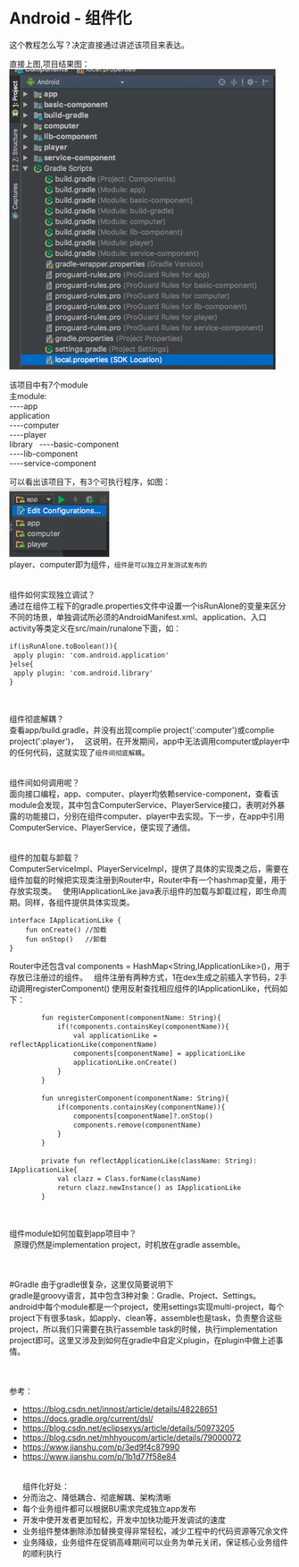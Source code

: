 # Android - 组件化

这个教程怎么写？决定直接通过讲述该项目来表达。</br>

直接上图,项目结果图：</br>
<img width="477" height="537" src="https://github.com/FreeLeo/Components/blob/master/screenshots/1.png"/>

该项目中有7个module  
主module:  
----app  
application  
----computer  
----player  
library  
----basic-component  
----lib-component  
----service-component  
  
可以看出该项目下，有3个可执行程序，如图：  
<img src="https://github.com/FreeLeo/Components/blob/master/screenshots/2.png"/>  
player、computer即为组件，`组件是可以独立开发测试发布的`  
  </br>
  </br>
组件如何实现独立调试？  
通过在组件工程下的gradle.properties文件中设置一个isRunAlone的变量来区分不同的场景，单独调试所必须的AndroidManifest.xml、application、入口activity等类定义在src/main/runalone下面，如：  
```
if(isRunAlone.toBoolean()){    
 apply plugin: 'com.android.application'
}else{  
 apply plugin: 'com.android.library'
}
```
  </br>
  </br>
组件彻底解耦？  
查看app/build.gradle，并没有出现complie project(':computer')或complie project(':player')，  
这说明，在开发期间，app中无法调用computer或player中的任何代码，这就实现了`组件间彻底解耦`。  
  </br>
  </br>
组件间如何调用呢？  
面向接口编程，app、computer、player均依赖service-component，查看该module会发现，其中包含ComputerService、PlayerService接口，表明对外暴露的功能接口，分别在组件computer、player中去实现。下一步，在app中引用ComputerService、PlayerService，便实现了通信。  
 </br>
 </br>
组件的加载与卸载？  
ComputerServiceImpl、PlayerServiceImpl，提供了具体的实现类之后，需要在组件加载的时候把实现类注册到Router中，Router中有一个hashmap变量，用于存放实现类。  
使用IApplicationLike.java表示组件的加载与卸载过程，即生命周期。同样，各组件提供具体实现类。  
```
interface IApplicationLike {
    fun onCreate() //加载
    fun onStop()   //卸载
}
```  
Router中还包含val components = HashMap<String,IApplicationLike>()，用于存放已注册过的组件。  
组件注册有两种方式，1在dex生成之前插入字节码，2手动调用registerComponent()
使用反射查找相应组件的IApplicationLike，代码如下：
```
        fun registerComponent(componentName: String){
            if(!components.containsKey(componentName)){
                val applicationLike = reflectApplicationLike(componentName)
                components[componentName] = applicationLike
                applicationLike.onCreate()
            }
        }

        fun unregisterComponent(componentName: String){
            if(components.containsKey(componentName)){
                components[componentName]?.onStop()
                components.remove(componentName)
            }
        }

        private fun reflectApplicationLike(className: String): IApplicationLike{
            val clazz = Class.forName(className)
            return clazz.newInstance() as IApplicationLike
        }
```  
  </br>
  </br>
组件module如何加载到app项目中？ </br> 
原理仍然是implementation project，时机放在gradle assemble。  
  </br>
  </br>
  </br>
#Gradle
由于gradle很复杂，这里仅简要说明下  
gradle是groovy语言，其中包含3种对象：Gradle、Project、Settings。  
android中每个module都是一个project，使用settings实现multi-project，每个project下有很多task，如apply、clean等，assemble也是task，负责整合这些project，所以我们只需要在执行assemble task的时候，执行implementation project即可。这里又涉及到如何在gradle中自定义plugin，在plugin中做上述事情。  
  </br>
  </br>
  </br>
参考：  
* https://blog.csdn.net/innost/article/details/48228651  
* https://docs.gradle.org/current/dsl/  
* https://blog.csdn.net/eclipsexys/article/details/50973205  
* https://blog.csdn.net/mhhyoucom/article/details/79000072  
* https://www.jianshu.com/p/3ed9f4c87990  
* https://www.jianshu.com/p/1b1d77f58e84  
  </br>
  </br>
组件化好处：  
* 分而治之、降低耦合、彻底解耦、架构清晰  
* 每个业务组件都可以根据BU需求完成独立app发布
* 开发中使开发者更加轻松，开发中加快功能开发调试的速度
* 业务组件整体删除添加替换变得非常轻松，减少工程中的代码资源等冗余文件
* 业务降级，业务组件在促销高峰期间可以业务为单元关闭，保证核心业务组件的顺利执行
